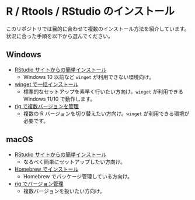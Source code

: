 # R / Rtools / RStudio のインストール

このリポジトリでは目的に合わせて複数のインストール方法を紹介しています。状況に合った手順を以下から選んでください。

## Windows
- [RStudio サイトからの簡単インストール](windows-nowinget.md)
  - Windows 10 以前など `winget` が利用できない環境向け。
- [winget で一括インストール](windows-winget.md)
  - 標準的なセットアップを素早く行いたい方向け。`winget` が利用できる Windows 11/10 で動作します。
- [rig で複数バージョンを管理](windows-rig.md)
  - 複数の R バージョンを切り替えたい方向け。`winget` が利用できる環境が必要です。


## macOS
- [RStudio サイトからの簡単インストール](mac-rstudio.md)
  - なるべく簡単にセットアップしたい方向け。
- [Homebrew でインストール](mac-homebrew.md)
  - Homebrew でパッケージ管理している方向け。
- [rig でバージョン管理](mac-rig.md)
  - 複数バージョンを扱いたい方向け。
